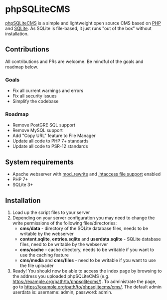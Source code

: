 phpSQLiteCMS
============

<a href="https://getbutterfly.com/phpsqlitecms/">phpSQLiteCMS</a> is a simple and lightweight open source CMS based on <a href="https://www.php.net/">PHP</a> and <a href="https://sqlite.org/">SQLite</a>. As SQLite is file-based, it just runs "out of the box" without installation.

## Contributions

All contributions and PRs are welcome. Be mindful of the goals and roadmap below.

### Goals

* Fix all current warnings and errors
* Fix all security issues
* Simplify the codebase

### Roadmap

* Remove PostGRE SQL support
* Remove MySQL support
* Add "Copy URL" feature to File Manager
* Update all code to PHP 7+ standards
* Update all code to PSR-12 standards

System requirements
-------------------

* Apache webserver with <a href="https://httpd.apache.org/docs/2.4/mod/mod_rewrite.html">mod_rewrite</a> and <a href="https://httpd.apache.org/docs/2.4/howto/htaccess.html">.htaccess file support</a> enabled
* PHP 7+
* SQLite 3+

Installation
------------

1. Load up the script files to your server
2. Depending on your server configuration you may need to change the write permissions of the following files/directories:
     * **cms/data** - directory of the SQLite database files, needs to be writable by the webserver
     * **content.sqlite**, **entries.sqlite** and **userdata.sqlite** - SQLite database files, need to be writable by the webserver
     * **cms/cache** - cache directory, needs to be writable if you want to use the caching feature
     * **cms/media** and **cms/files** - need to be writable if you want to use the file uploader
3. Ready! You should now be able to access the index page by browsing to the address you uploaded phpSQLiteCMS (e.g. https://example.org/path/to/phpsqlitecms/). To administrate the page, go to https://example.org/path/to/phpsqlitecms/cms/. The default admin userdata is: username: admin, password: admin.
